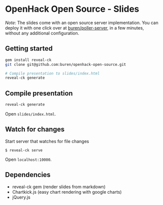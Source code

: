 # OpenHack Open Source - Slides

_Note_: The slides come with an open source server implementation. You can deploy it with one click over at [buren/poller-server](https://github.com/buren/poller-server), in a few minutes, without any additional configuration.

## Getting started

```bash
gem install reveal-ck
git clone git@github.com:buren/openhack-open-source.git

# Compile presentation to slides/index.html
reveal-ck generate
```

## Compile presentation

```bash
reveal-ck generate
```

Open `slides/index.html`.

## Watch for changes

Start server that watches for file changes

```
$ reveal-ck serve
```

Open `localhost:10000`.

## Dependencies

* reveal-ck gem (render slides from markdown)
* Chartkick.js (easy chart rendering with google charts)
* jQuery.js
